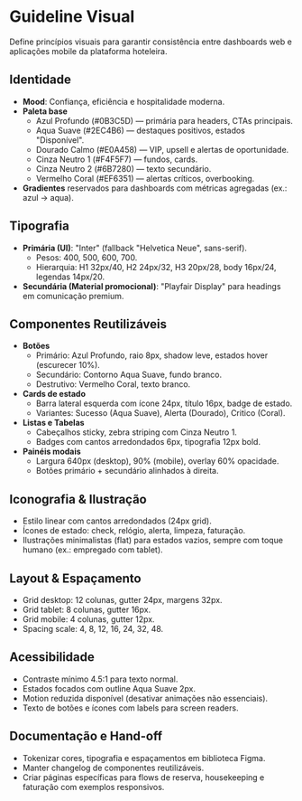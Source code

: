 # Guideline Visual

Define princípios visuais para garantir consistência entre dashboards web e aplicações mobile da plataforma hoteleira.

## Identidade
- **Mood**: Confiança, eficiência e hospitalidade moderna.
- **Paleta base**
  - Azul Profundo (#0B3C5D) — primária para headers, CTAs principais.
  - Aqua Suave (#2EC4B6) — destaques positivos, estados "Disponível".
  - Dourado Calmo (#E0A458) — VIP, upsell e alertas de oportunidade.
  - Cinza Neutro 1 (#F4F5F7) — fundos, cards.
  - Cinza Neutro 2 (#6B7280) — texto secundário.
  - Vermelho Coral (#EF6351) — alertas críticos, overbooking.
- **Gradientes** reservados para dashboards com métricas agregadas (ex.: azul → aqua).

## Tipografia
- **Primária (UI)**: "Inter" (fallback "Helvetica Neue", sans-serif).
  - Pesos: 400, 500, 600, 700.
  - Hierarquia: H1 32px/40, H2 24px/32, H3 20px/28, body 16px/24, legendas 14px/20.
- **Secundária (Material promocional)**: "Playfair Display" para headings em comunicação premium.

## Componentes Reutilizáveis
- **Botões**
  - Primário: Azul Profundo, raio 8px, shadow leve, estados hover (escurecer 10%).
  - Secundário: Contorno Aqua Suave, fundo branco.
  - Destrutivo: Vermelho Coral, texto branco.
- **Cards de estado**
  - Barra lateral esquerda com ícone 24px, título 16px, badge de estado.
  - Variantes: Sucesso (Aqua Suave), Alerta (Dourado), Critico (Coral).
- **Listas e Tabelas**
  - Cabeçalhos sticky, zebra striping com Cinza Neutro 1.
  - Badges com cantos arredondados 6px, tipografia 12px bold.
- **Painéis modais**
  - Largura 640px (desktop), 90% (mobile), overlay 60% opacidade.
  - Botões primário + secundário alinhados à direita.

## Iconografia & Ilustração
- Estilo linear com cantos arredondados (24px grid).
- Ícones de estado: check, relógio, alerta, limpeza, faturação.
- Ilustrações minimalistas (flat) para estados vazios, sempre com toque humano (ex.: empregado com tablet).

## Layout & Espaçamento
- Grid desktop: 12 colunas, gutter 24px, margens 32px.
- Grid tablet: 8 colunas, gutter 16px.
- Grid mobile: 4 colunas, gutter 12px.
- Spacing scale: 4, 8, 12, 16, 24, 32, 48.

## Acessibilidade
- Contraste mínimo 4.5:1 para texto normal.
- Estados focados com outline Aqua Suave 2px.
- Motion reduzida disponível (desativar animações não essenciais).
- Texto de botões e ícones com labels para screen readers.

## Documentação e Hand-off
- Tokenizar cores, tipografia e espaçamentos em biblioteca Figma.
- Manter changelog de componentes reutilizáveis.
- Criar páginas específicas para flows de reserva, housekeeping e faturação com exemplos responsivos.

